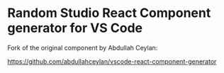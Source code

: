 # Random Studio React Component generator for VS Code

Fork of the original component by Abdullah Ceylan:

https://github.com/abdullahceylan/vscode-react-component-generator
